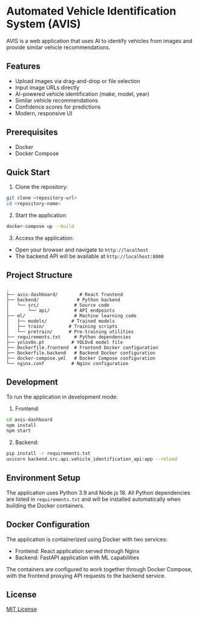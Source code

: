 # Automated Vehicle Identification System (AVIS)

AVIS is a web application that uses AI to identify vehicles from images and provide similar vehicle recommendations.

## Features

- Upload images via drag-and-drop or file selection
- Input image URLs directly
- AI-powered vehicle identification (make, model, year)
- Similar vehicle recommendations
- Confidence scores for predictions
- Modern, responsive UI

## Prerequisites

- Docker
- Docker Compose

## Quick Start

1. Clone the repository:
```bash
git clone <repository-url>
cd <repository-name>
```

2. Start the application:
```bash
docker-compose up --build
```

3. Access the application:
- Open your browser and navigate to `http://localhost`
- The backend API will be available at `http://localhost:8000`

## Project Structure

```
.
├── avis-dashboard/        # React frontend
├── backend/              # Python backend
│   └── src/             # Source code
│       └── api/         # API endpoints
├── ml/                  # Machine learning code
│   ├── models/         # Trained models
│   ├── train/         # Training scripts
│   └── pretrain/      # Pre-training utilities
├── requirements.txt     # Python dependencies
├── yolov8n.pt          # YOLOv8 model file
├── Dockerfile.frontend  # Frontend Docker configuration
├── Dockerfile.backend   # Backend Docker configuration
├── docker-compose.yml   # Docker Compose configuration
└── nginx.conf          # Nginx configuration
```

## Development

To run the application in development mode:

1. Frontend:
```bash
cd avis-dashboard
npm install
npm start
```

2. Backend:
```bash
pip install -r requirements.txt
uvicorn backend.src.api.vehicle_identification_api:app --reload
```

## Environment Setup

The application uses Python 3.9 and Node.js 18. All Python dependencies are listed in `requirements.txt` and will be installed automatically when building the Docker containers.

## Docker Configuration

The application is containerized using Docker with two services:
- Frontend: React application served through Nginx
- Backend: FastAPI application with ML capabilities

The containers are configured to work together through Docker Compose, with the frontend proxying API requests to the backend service.

## License

[MIT License](LICENSE) 